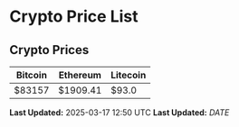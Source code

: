 # Crypto Price List

## Crypto Prices
| Bitcoin | Ethereum | Litecoin |
| ------- | -------- | -------- |
| $83157 | $1909.41 | $93.0 |
**Last Updated:** 2025-03-17 12:50 UTC
**Last Updated:** $DATE$
